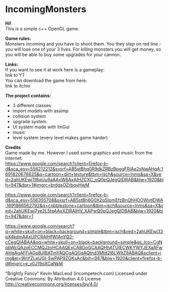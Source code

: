 # IncomingMonsters

<strong>Hi!</strong><br>
This is a simple c++ OpenGL game.

<strong>Game rules:</strong></br>
Monsters incoming and you have to shoot them. You they step on red line - you will lose one of your 3 lives.
For killing monsters you will get money, so you will be able to buy some upgrades for your cannon.

<strong>Links:</strong><br>
If you want to see it at work here is a gameplay:</br>
link to YT</br>
You can download the game from here:</br>
link to itchio</br>


<strong>The project contains:</strong>
- 3 different classes
- import models with assimp
- collision system
- upgrade system
- UI system made with ImGui
- music
- level system (every level makes game harder)

<strong>Credits</strong></br>
Game made by me. However I used some graphics and music from the internet.</br>
https://www.google.com/search?client=firefox-b-d&sca_esv=556212212&sxsrf=AB5stBhq0R9dkZRBzBpggFRjAe2sNwAHqA:1691820678625&q=cartoon+dirt+texture&tbm=isch&source=lnms&sa=X&ved=2ahUKEwjTt8qUu9aAAxW6AxAIHZCXC_oQ0pQJegQIDRAB&biw=1920&bih=947&dpr=1#imgrc=brdgsOZrbqyHwM

https://www.google.com/search?client=firefox-b-d&sca_esv=556355708&sxsrf=AB5stBh6G0X2qSIpmEfzBnQhHOOWxtlDWA:1691866562792&q=cobblestone+cartoon&tbm=isch&source=lnms&sa=X&ved=2ahUKEwi7ye2L5teAAxXZIRAIHV_XAPwQ0pQJegQIDBAB&biw=1920&bih=947&dpr=1

https://www.google.com/search?q=white+skull+on+black+background+simple&tbm=isch&ved=2ahUKEwi33pX4kdmAAxUPCRAIHfWIAnYQ2-cCegQIABAA&oq=white+skull+on+black+background+simple&gs_lcp=CgNpbWcQAzoECCMQJzoHCAAQExCABDoGCAAQHhATUIECWKYWYJEXaAFwAHgAgAFFiAGpBJIBATmYAQCgAQGqAQtnd3Mtd2l6LWltZ8ABAQ&sclient=img&ei=9InYZLeUGI-SwPAP9ZGKsAc&bih=947&biw=1920&client=firefox-b-d#imgrc=e_v0J19qXCaNkM

"Brightly Fancy" Kevin MacLeod (incompetech.com)
Licensed under Creative Commons: By Attribution 4.0 License
http://creativecommons.org/licenses/by/4.0/
